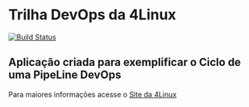 # Trilha DevOps da 4Linux

<!-- Altere a Flag abaixo com sua URL do Travis -->
[![Build Status](https://travis-ci.com/vmouriques/DevOpsLab-HelloWorld.svg?branch=master)](https://travis-ci.com/vmouriques/DevOpsLab-HelloWorld)

## Aplicação criada para exemplificar o Ciclo de uma PipeLine DevOps


Para maiores informações acesse o [Site da 4Linux](https://www.4linux.com.br/cursos/devops)
